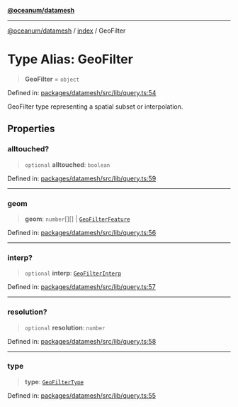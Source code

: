 [**@oceanum/datamesh**](../../README.md)

***

[@oceanum/datamesh](../../README.md) / [index](../README.md) / GeoFilter

# Type Alias: GeoFilter

> **GeoFilter** = `object`

Defined in: [packages/datamesh/src/lib/query.ts:54](https://github.com/oceanum-io/oceanum-js/blob/3690a65f9299651d3a3a5e315b93a4a92e341aa0/packages/datamesh/src/lib/query.ts#L54)

GeoFilter type representing a spatial subset or interpolation.

## Properties

### alltouched?

> `optional` **alltouched**: `boolean`

Defined in: [packages/datamesh/src/lib/query.ts:59](https://github.com/oceanum-io/oceanum-js/blob/3690a65f9299651d3a3a5e315b93a4a92e341aa0/packages/datamesh/src/lib/query.ts#L59)

***

### geom

> **geom**: `number`[][] \| [`GeoFilterFeature`](../interfaces/GeoFilterFeature.md)

Defined in: [packages/datamesh/src/lib/query.ts:56](https://github.com/oceanum-io/oceanum-js/blob/3690a65f9299651d3a3a5e315b93a4a92e341aa0/packages/datamesh/src/lib/query.ts#L56)

***

### interp?

> `optional` **interp**: [`GeoFilterInterp`](GeoFilterInterp.md)

Defined in: [packages/datamesh/src/lib/query.ts:57](https://github.com/oceanum-io/oceanum-js/blob/3690a65f9299651d3a3a5e315b93a4a92e341aa0/packages/datamesh/src/lib/query.ts#L57)

***

### resolution?

> `optional` **resolution**: `number`

Defined in: [packages/datamesh/src/lib/query.ts:58](https://github.com/oceanum-io/oceanum-js/blob/3690a65f9299651d3a3a5e315b93a4a92e341aa0/packages/datamesh/src/lib/query.ts#L58)

***

### type

> **type**: [`GeoFilterType`](GeoFilterType.md)

Defined in: [packages/datamesh/src/lib/query.ts:55](https://github.com/oceanum-io/oceanum-js/blob/3690a65f9299651d3a3a5e315b93a4a92e341aa0/packages/datamesh/src/lib/query.ts#L55)
